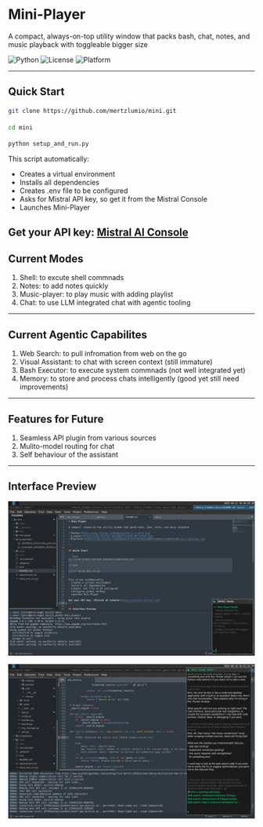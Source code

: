 # Mini-Player

A compact, always-on-top utility window that packs bash, chat, notes, and music playback with toggleable bigger size

![Python](https://img.shields.io/badge/python-3.7+-blue.svg)
![License](https://img.shields.io/badge/license-MIT-green.svg)
![Platform](https://img.shields.io/badge/platform-Windows%20%7C%20macOS%20%7C%20Linux-lightgrey.svg)

---

## Quick Start

```bash
git clone https://github.com/mertzlumio/mini.git

cd mini

python setup_and_run.py
```

This script automatically:
- Creates a virtual environment
- Installs all dependencies
- Creates .env file to be configured
- Asks for Mistral API key, so get it from the Mistral Console
- Launches Mini-Player

Get your API key: [Mistral AI Console](https://console.mistral.ai/)
---
## Current Modes
1. Shell: to excute shell commnads
2. Notes: to add notes quickly
3. Music-player: to play music with adding playlist
4. Chat: to use LLM integrated chat with agentic tooling
---
## Current Agentic Capabilites
1. Web Search: to pull infromation from web on the go
2. Visual Assistant: to chat with screen context (still immature)
3. Bash Executor: to execute system commnads (not well integrated yet)
4. Memory: to store and process chats intelligently (good yet still need improvements)
---
## Features for Future
1. Seamless API plugin from various sources
2. Mulito-model routing for chat
3. Self behaviour of the assistant
---
## Interface Preview

![Mini-Player Console Interface](/screenshots/20250821_10h36m29s_grim.png)

![Mini-Player Console Interface](/screenshots/20250819_22h21m23s_grim.png)
